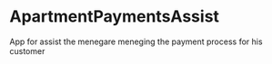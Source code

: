 # ApartmentPaymentsAssist
App for assist the menegare meneging the payment process for his customer
